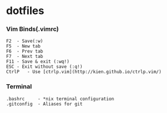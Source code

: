 dotfiles
========

### Vim Binds(.vimrc)

	F2	- Save(:w)
	F5	- New tab
	F6	- Prev tab
	F7	- Next tab
	F11	- Save & exit (:wq!)
	ESC	- Exit without save (:q!)
	CtrlP	- Use [ctrlp.vim](http://kien.github.io/ctrlp.vim/)

### Terminal

	.bashrc		- *nix terminal configuration
	.gitconfig	- Aliases for git
